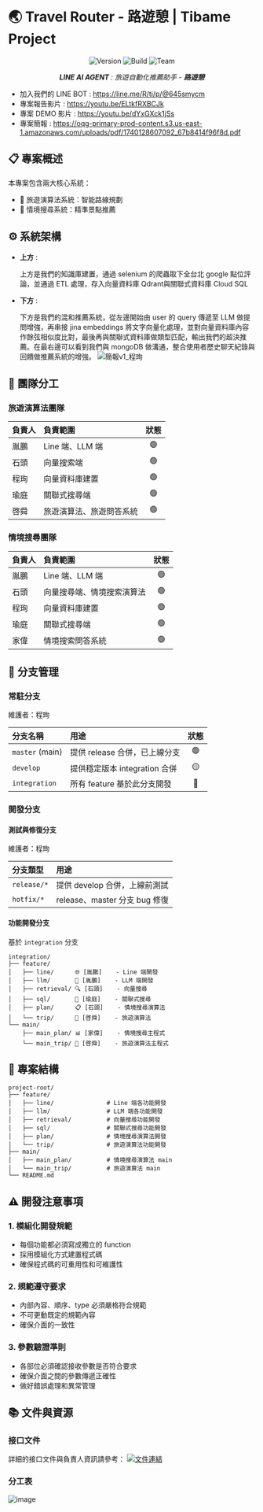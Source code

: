# 🌏 Travel Router - 路遊憩 | Tibame Project

<div align="center">

![Version](https://img.shields.io/badge/version-3.2.0-blue)
![Build](https://img.shields.io/badge/build-passing-brightgreen)
![Team](https://img.shields.io/badge/team-Tibame-orange)

***LINE AI AGENT** : 旅遊自動化推薦助手 - **路遊憩***
</div>

- 加入我們的 LINE BOT : https://line.me/R/ti/p/@645smycm
- 專案報告影片 : https://youtu.be/ELtkfRXBCJk
- 專案 DEMO 影片 : https://youtu.be/dYxGXck1jSs
- 專案簡報 : https://oqg-primary-prod-content.s3.us-east-1.amazonaws.com/uploads/pdf/1740128607092_67b8414f96f8d.pdf

## 📋 專案概述

本專案包含兩大核心系統：
- 🚗 旅遊演算法系統：智能路線規劃
- 🎯 情境搜尋系統：精準景點推薦

## ⚙️ 系統架構
- **上方** :

  上方是我們的知識庫建置，通過 selenium 的爬蟲取下全台北 google 點位評論，並通過 ETL 處理，存入向量資料庫 Qdrant與關聯式資料庫 Cloud SQL
- **下方** :

  下方是我們的混和推薦系統，從左邊開始由 user 的 query 傳遞至 LLM 做提問增強，再串接 jina embeddings 將文字向量化處理，並對向量資料庫內容作餘弦相似度比對，最後再與關聯式資料庫做類型匹配，輸出我們的超決推薦。在最右邊可以看到我們與 mongoDB 做溝通，整合使用者歷史聊天紀錄與回饋做推薦系統的增強。
![簡報v1_程珣](https://github.com/user-attachments/assets/0a219b4a-d833-41b3-9657-db8f276bbaa8)

## 👥 團隊分工

### 旅遊演算法團隊

| 負責人 | 負責範圍 | 狀態 |
|:---|:---|:---:|
| 胤鵬 | Line 端、LLM 端 | 🟢 |
| 石頭 | 向量搜索端 | 🟢 |
| 程珣 | 向量資料庫建置 | 🟢 |
| 瑜庭 | 關聯式搜尋端 | 🟢 |
| 啓舜 | 旅遊演算法、旅遊問答系統 | 🟢 |

### 情境搜尋團隊

| 負責人 | 負責範圍 | 狀態 |
|:---|:---|:---:|
| 胤鵬 | Line 端、LLM 端 | 🟢 |
| 石頭 | 向量搜尋端、情境搜索演算法 | 🟢 |
| 程珣 | 向量資料庫建置 | 🟢 |
| 瑜庭 | 關聯式搜尋端 | 🟢 |
| 家偉 | 情境搜索問答系統 | 🟢 |

## 🌳 分支管理

### 常駐分支
維護者：程珣

| 分支名稱 | 用途 | 狀態 |
|:---|:---|:---:|
| `master` (main) | 提供 release 合併，已上線分支 | 🟢 |
| `develop` | 提供穩定版本 integration 合併 | 🟡 |
| `integration` | 所有 feature 基於此分支開發 | 🔵 |

### 開發分支

#### 測試與修復分支
維護者：程珣

| 分支類型 | 用途 |
|:---|:---|
| `release/*` | 提供 develop 合併，上線前測試 |
| `hotfix/*` | release、master 分支 bug 修復 |

#### 功能開發分支
基於 `integration` 分支

```
integration/
├── feature/
│   ├── line/      🌐 [胤鵬]    - Line 端開發
│   ├── llm/       🤖 [胤鵬]    - LLM 端開發
│   ├── retrieval/ 🔍 [石頭]    - 向量搜尋
│   ├── sql/       💾 [瑜庭]    - 關聯式搜尋
│   ├── plan/      📋 [石頭]    - 情境搜尋演算法
│   └── trip/      🚗 [啓舜]    - 旅遊演算法
└── main/
    ├── main_plan/ 📊 [家偉]    - 情境搜尋主程式
    └── main_trip/ 🎯 [啓舜]    - 旅遊演算法主程式
```

## 📁 專案結構

```
project-root/
├── feature/
│   ├── line/               # Line 端各功能開發
│   ├── llm/                # LLM 端各功能開發
│   ├── retrieval/          # 向量搜尋功能開發
│   ├── sql/                # 關聯式搜尋功能開發
│   ├── plan/               # 情境搜尋演算法開發
│   └── trip/               # 旅遊演算法功能開發
├── main/
│   ├── main_plan/          # 情境搜尋演算法 main
│   └── main_trip/          # 旅遊演算法 main
└── README.md
```

## ⚠️ 開發注意事項

### 1. 模組化開發規範
- 每個功能都必須寫成獨立的 function
- 採用模組化方式建置程式碼
- 確保程式碼的可重用性和可維護性

### 2. 規範遵守要求
- 內部內容、順序、type 必須嚴格符合規範
- 不可更動既定的規範內容
- 確保介面的一致性

### 3. 參數驗證準則
- 各部位必須確認接收參數是否符合要求
- 確保介面之間的參數傳遞正確性
- 做好錯誤處理和異常管理

## 📚 文件與資源

### 接口文件
詳細的接口文件與負責人資訊請參考：
[![文件連結](https://img.shields.io/badge/📄_接口文件-點擊查看-blue)](https://docs.google.com/presentation/d/18xqwSCuFtxsEjBkQ4jkxNkvXWN2dcOt_0aOsSer9k_g/edit#slide=id.g32640ae6244_1_32)

### 分工表
![image](https://github.com/user-attachments/assets/5433077c-659a-463d-b9f5-8a80c6d8aa41)

